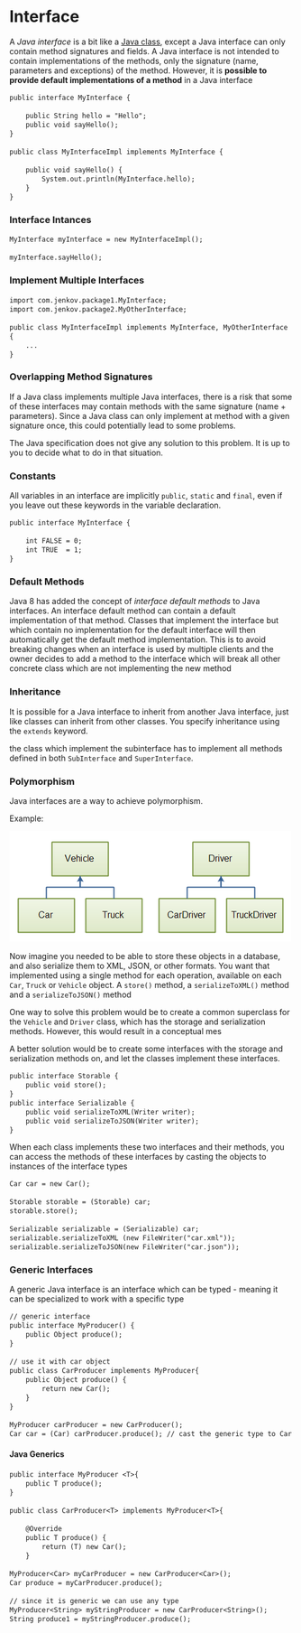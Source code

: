 # Interface

A _Java_ _interface_ is a bit like a [Java class](https://jenkov.com/tutorials/java/classes.html), except a Java interface can only contain method signatures and fields. A Java interface is not intended to contain implementations of the methods, only the signature (name, parameters and exceptions) of the method. However, it is **possible to provide default implementations of a method** in a Java interface



```
public interface MyInterface {

    public String hello = "Hello";
    public void sayHello();
}

public class MyInterfaceImpl implements MyInterface {

    public void sayHello() {
        System.out.println(MyInterface.hello);
    }
}
```

### Interface Intances

```
MyInterface myInterface = new MyInterfaceImpl();

myInterface.sayHello();
```

### Implement Multiple Interfaces



```
import com.jenkov.package1.MyInterface;
import com.jenkov.package2.MyOtherInterface;

public class MyInterfaceImpl implements MyInterface, MyOtherInterface {
    ...
}
```

### Overlapping Method Signatures

If a Java class implements multiple Java interfaces, there is a risk that some of these interfaces may contain methods with the same signature (name + parameters). Since a Java class can only implement at method with a given signature once, this could potentially lead to some problems.

The Java specification does not give any solution to this problem. It is up to you to decide what to do in that situation.

### Constants

All variables in an interface are implicitly `public`, `static` and `final`, even if you leave out these keywords in the variable declaration.



```
public interface MyInterface {

    int FALSE = 0;
    int TRUE  = 1;
}
```

### Default Methods

Java 8 has added the concept of _interface default methods_ to Java interfaces. An interface default method can contain a default implementation of that method. Classes that implement the interface but which contain no implementation for the default interface will then automatically get the default method implementation. This is to avoid breaking changes when an interface is used by multiple clients and the owner decides to add a method to the interface which will break all other concrete class which are not implementing the new method

### Inheritance

It is possible for a Java interface to inherit from another Java interface, just like classes can inherit from other classes. You specify inheritance using the `extends` keyword.

the class which implement the subinterface has to implement all methods defined in both `SubInterface` and `SuperInterface`.

### Polymorphism

Java interfaces are a way to achieve polymorphism.

Example:

![](../.gitbook/assets/image.png)

Now imagine you needed to be able to store these objects in a database, and also serialize them to XML, JSON, or other formats. You want that implemented using a single method for each operation, available on each `Car`, `Truck` or `Vehicle` object. A `store()` method, a `serializeToXML()` method and a `serializeToJSON()` method



One way to solve this problem would be to create a common superclass for the `Vehicle` and `Driver` class, which has the storage and serialization methods. However, this would result in a conceptual mes

A better solution would be to create some interfaces with the storage and serialization methods on, and let the classes implement these interfaces.



```
public interface Storable {
    public void store();
}
public interface Serializable {
    public void serializeToXML(Writer writer);
    public void serializeToJSON(Writer writer);
}
```

When each class implements these two interfaces and their methods, you can access the methods of these interfaces by casting the objects to instances of the interface types



```
Car car = new Car();

Storable storable = (Storable) car;
storable.store();

Serializable serializable = (Serializable) car;
serializable.serializeToXML (new FileWriter("car.xml"));
serializable.serializeToJSON(new FileWriter("car.json"));
```

### Generic Interfaces

A generic Java interface is an interface which can be typed - meaning it can be specialized to work with a specific type

```
// generic interface
public interface MyProducer() {
    public Object produce();
}

// use it with car object
public class CarProducer implements MyProducer{
    public Object produce() {
        return new Car();
    }
}

MyProducer carProducer = new CarProducer();
Car car = (Car) carProducer.produce(); // cast the generic type to Car
```

#### Java Generics



```
public interface MyProducer <T>{    
    public T produce();    
}

public class CarProducer<T> implements MyProducer<T>{

    @Override
    public T produce() {
        return (T) new Car();
    }

MyProducer<Car> myCarProducer = new CarProducer<Car>();
Car produce = myCarProducer.produce();

// since it is generic we can use any type
MyProducer<String> myStringProducer = new CarProducer<String>();
String produce1 = myStringProducer.produce();
```
